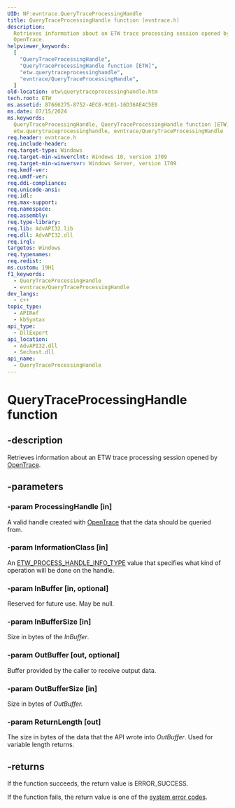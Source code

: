 ```yaml
---
UID: NF:evntrace.QueryTraceProcessingHandle
title: QueryTraceProcessingHandle function (evntrace.h)
description:
  Retrieves information about an ETW trace processing session opened by
  OpenTrace.
helpviewer_keywords:
  [
    "QueryTraceProcessingHandle",
    "QueryTraceProcessingHandle function [ETW]",
    "etw.querytraceprocessinghandle",
    "evntrace/QueryTraceProcessingHandle",
  ]
old-location: etw\querytraceprocessinghandle.htm
tech.root: ETW
ms.assetid: 87666275-8752-4EC8-9C01-16D36AE4C5E8
ms.date: 07/15/2024
ms.keywords:
  QueryTraceProcessingHandle, QueryTraceProcessingHandle function [ETW],
  etw.querytraceprocessinghandle, evntrace/QueryTraceProcessingHandle
req.header: evntrace.h
req.include-header:
req.target-type: Windows
req.target-min-winverclnt: Windows 10, version 1709
req.target-min-winversvr: Windows Server, version 1709
req.kmdf-ver:
req.umdf-ver:
req.ddi-compliance:
req.unicode-ansi:
req.idl:
req.max-support:
req.namespace:
req.assembly:
req.type-library:
req.lib: AdvAPI32.lib
req.dll: AdvAPI32.dll
req.irql:
targetos: Windows
req.typenames:
req.redist:
ms.custom: 19H1
f1_keywords:
  - QueryTraceProcessingHandle
  - evntrace/QueryTraceProcessingHandle
dev_langs:
  - c++
topic_type:
  - APIRef
  - kbSyntax
api_type:
  - DllExport
api_location:
  - AdvAPI32.dll
  - Sechost.dll
api_name:
  - QueryTraceProcessingHandle
---
```


# QueryTraceProcessingHandle function

## -description

Retrieves information about an ETW trace processing session opened by
[OpenTrace](/windows/win32/api/evntrace/nf-evntrace-opentracea).

## -parameters

### -param ProcessingHandle [in]

A valid handle created with
[OpenTrace](/windows/win32/api/evntrace/nf-evntrace-opentracea) that the data
should be queried from.

### -param InformationClass [in]

An
[ETW_PROCESS_HANDLE_INFO_TYPE](/windows/win32/api/evntrace/ne-evntrace-etw_process_handle_info_type)
value that specifies what kind of operation will be done on the handle.

### -param InBuffer [in, optional]

Reserved for future use. May be null.

### -param InBufferSize [in]

Size in bytes of the _InBuffer_.

### -param OutBuffer [out, optional]

Buffer provided by the caller to receive output data.

### -param OutBufferSize [in]

Size in bytes of _OutBuffer._

### -param ReturnLength [out]

The size in bytes of the data that the API wrote into _OutBuffer_. Used for
variable length returns.

## -returns

If the function succeeds, the return value is ERROR_SUCCESS.

If the function fails, the return value is one of the
[system error codes](/windows/win32/debug/system-error-codes).
